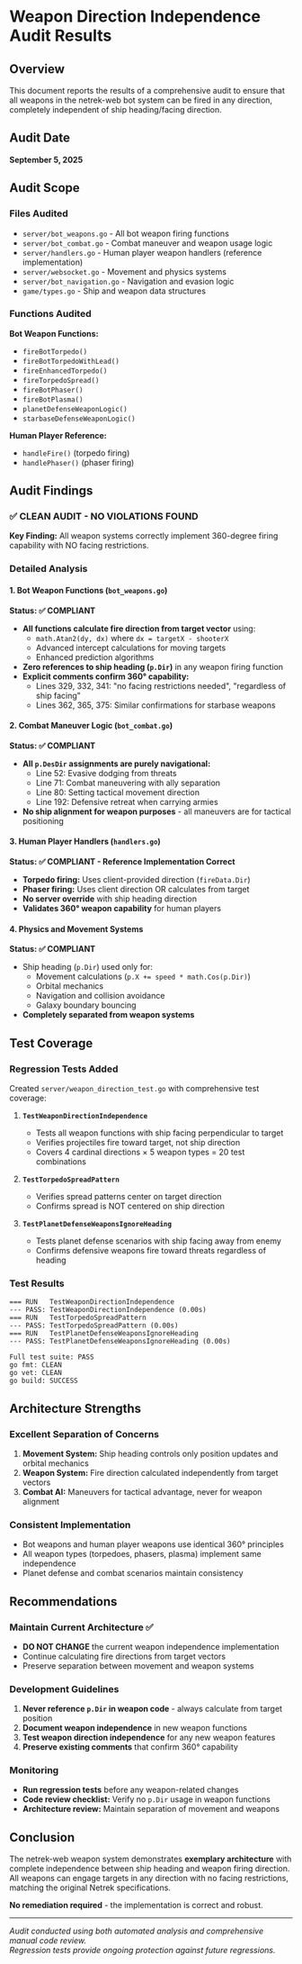# Weapon Direction Independence Audit Results

## Overview

This document reports the results of a comprehensive audit to ensure that all weapons in the netrek-web bot system can be fired in any direction, completely independent of ship heading/facing direction.

## Audit Date
**September 5, 2025**

## Audit Scope

### Files Audited
- `server/bot_weapons.go` - All bot weapon firing functions
- `server/bot_combat.go` - Combat maneuver and weapon usage logic
- `server/handlers.go` - Human player weapon handlers (reference implementation)
- `server/websocket.go` - Movement and physics systems
- `server/bot_navigation.go` - Navigation and evasion logic
- `game/types.go` - Ship and weapon data structures

### Functions Audited
**Bot Weapon Functions:**
- `fireBotTorpedo()`
- `fireBotTorpedoWithLead()`
- `fireEnhancedTorpedo()`
- `fireTorpedoSpread()`
- `fireBotPhaser()`
- `fireBotPlasma()`
- `planetDefenseWeaponLogic()`
- `starbaseDefenseWeaponLogic()`

**Human Player Reference:**
- `handleFire()` (torpedo firing)
- `handlePhaser()` (phaser firing)

## Audit Findings

### ✅ **CLEAN AUDIT - NO VIOLATIONS FOUND**

**Key Finding:** All weapon systems correctly implement 360-degree firing capability with NO facing restrictions.

### Detailed Analysis

#### 1. Bot Weapon Functions (`bot_weapons.go`)
**Status: ✅ COMPLIANT**

- **All functions calculate fire direction from target vector** using:
  - `math.Atan2(dy, dx)` where `dx = targetX - shooterX`
  - Advanced intercept calculations for moving targets
  - Enhanced prediction algorithms
- **Zero references to ship heading (`p.Dir`)** in any weapon firing function
- **Explicit comments confirm 360° capability:**
  - Lines 329, 332, 341: "no facing restrictions needed", "regardless of ship facing"
  - Lines 362, 365, 375: Similar confirmations for starbase weapons

#### 2. Combat Maneuver Logic (`bot_combat.go`)
**Status: ✅ COMPLIANT**

- **All `p.DesDir` assignments are purely navigational:**
  - Line 52: Evasive dodging from threats
  - Line 71: Combat maneuvering with ally separation
  - Line 80: Setting tactical movement direction
  - Line 192: Defensive retreat when carrying armies
- **No ship alignment for weapon purposes** - all maneuvers are for tactical positioning

#### 3. Human Player Handlers (`handlers.go`)
**Status: ✅ COMPLIANT - Reference Implementation Correct**

- **Torpedo firing:** Uses client-provided direction (`fireData.Dir`)
- **Phaser firing:** Uses client direction OR calculates from target
- **No server override** with ship heading direction
- **Validates 360° weapon capability** for human players

#### 4. Physics and Movement Systems
**Status: ✅ COMPLIANT**

- Ship heading (`p.Dir`) used only for:
  - Movement calculations (`p.X += speed * math.Cos(p.Dir)`)
  - Orbital mechanics
  - Navigation and collision avoidance
  - Galaxy boundary bouncing
- **Completely separated from weapon systems**

## Test Coverage

### Regression Tests Added
Created `server/weapon_direction_test.go` with comprehensive test coverage:

1. **`TestWeaponDirectionIndependence`**
   - Tests all weapon functions with ship facing perpendicular to target
   - Verifies projectiles fire toward target, not ship direction
   - Covers 4 cardinal directions × 5 weapon types = 20 test combinations

2. **`TestTorpedoSpreadPattern`**
   - Verifies spread patterns center on target direction
   - Confirms spread is NOT centered on ship direction

3. **`TestPlanetDefenseWeaponsIgnoreHeading`**
   - Tests planet defense scenarios with ship facing away from enemy
   - Confirms defensive weapons fire toward threats regardless of heading

### Test Results
```
=== RUN   TestWeaponDirectionIndependence
--- PASS: TestWeaponDirectionIndependence (0.00s)
=== RUN   TestTorpedoSpreadPattern  
--- PASS: TestTorpedoSpreadPattern (0.00s)
=== RUN   TestPlanetDefenseWeaponsIgnoreHeading
--- PASS: TestPlanetDefenseWeaponsIgnoreHeading (0.00s)

Full test suite: PASS
go fmt: CLEAN
go vet: CLEAN  
go build: SUCCESS
```

## Architecture Strengths

### Excellent Separation of Concerns
1. **Movement System:** Ship heading controls only position updates and orbital mechanics
2. **Weapon System:** Fire direction calculated independently from target vectors
3. **Combat AI:** Maneuvers for tactical advantage, never for weapon alignment

### Consistent Implementation
- Bot weapons and human player weapons use identical 360° principles
- All weapon types (torpedoes, phasers, plasma) implement same independence
- Planet defense and combat scenarios maintain consistency

## Recommendations

### Maintain Current Architecture ✅
- **DO NOT CHANGE** the current weapon independence implementation
- Continue calculating fire directions from target vectors
- Preserve separation between movement and weapon systems

### Development Guidelines
1. **Never reference `p.Dir` in weapon code** - always calculate from target position
2. **Document weapon independence** in new weapon functions
3. **Test weapon direction independence** for any new weapon features
4. **Preserve existing comments** that confirm 360° capability

### Monitoring
- **Run regression tests** before any weapon-related changes
- **Code review checklist:** Verify no `p.Dir` usage in weapon functions
- **Architecture review:** Maintain separation of movement and weapons

## Conclusion

The netrek-web weapon system demonstrates **exemplary architecture** with complete independence between ship heading and weapon firing direction. All weapons can engage targets in any direction with no facing restrictions, matching the original Netrek specifications.

**No remediation required** - the implementation is correct and robust.

---
*Audit conducted using both automated analysis and comprehensive manual code review.*  
*Regression tests provide ongoing protection against future regressions.*
